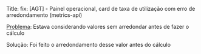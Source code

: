Title: fix: [AGT] - Painel operacional, card de taxa de utilização com  erro de arredondamento (metrics-api)

[Problema](https://app.asana.com/1/1207270466405835/project/1209645599538636/task/1209988472613417?focus=true): Estava considerando valores sem arredondar antes de fazer o cálculo

Solução: Foi feito o arredondamento desse valor antes do cálculo
